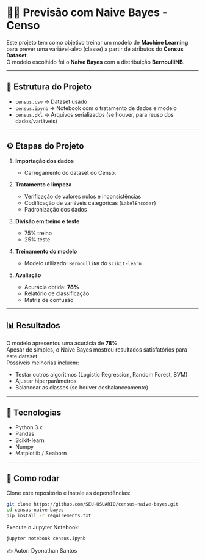 
# 🧑‍💻 Previsão com Naive Bayes - Censo

Este projeto tem como objetivo treinar um modelo de **Machine Learning** para prever uma variável-alvo (classe) a partir de atributos do **Census Dataset**.  
O modelo escolhido foi o **Naive Bayes** com a distribuição **BernoulliNB**.

---

## 📂 Estrutura do Projeto
- `census.csv` → Dataset usado
- `census.ipynb` → Notebook com o tratamento de dados e modelo
- `census.pkl` → Arquivos serializados (se houver, para reuso dos dados/variáveis)

---

## ⚙️ Etapas do Projeto
1. **Importação dos dados**
   - Carregamento do dataset do Censo.
   
2. **Tratamento e limpeza**
   - Verificação de valores nulos e inconsistências  
   - Codificação de variáveis categóricas (`LabelEncoder`)  
   - Padronização dos dados  

3. **Divisão em treino e teste**
   - 75% treino  
   - 25% teste  

4. **Treinamento do modelo**
   - Modelo utilizado: `BernoulliNB` do `scikit-learn`

5. **Avaliação**
   - Acurácia obtida: **78%**  
   - Relatório de classificação  
   - Matriz de confusão  

---

## 📊 Resultados
O modelo apresentou uma acurácia de **78%**.  
Apesar de simples, o Naive Bayes mostrou resultados satisfatórios para este dataset.  
Possíveis melhorias incluem:
- Testar outros algoritmos (Logistic Regression, Random Forest, SVM)  
- Ajustar hiperparâmetros  
- Balancear as classes (se houver desbalanceamento)

---

## 🚀 Tecnologias
- Python 3.x  
- Pandas  
- Scikit-learn  
- Numpy  
- Matplotlib / Seaborn  

---

## 📌 Como rodar
Clone este repositório e instale as dependências:

```bash
git clone https://github.com/SEU-USUARIO/census-naive-bayes.git
cd census-naive-bayes
pip install -r requirements.txt
```
Execute o Jupyter Notebook:

```bash
jupyter notebook census.ipynb
```
✍️ Autor: Dyonathan Santos
